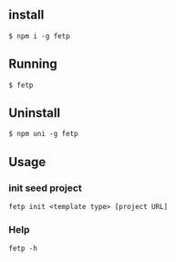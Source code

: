 ## install

```
$ npm i -g fetp
```

## Running

```
$ fetp
```


## Uninstall

```
$ npm uni -g fetp
```

## Usage

### init seed project

```
fetp init <template type> [project URL]
```


### Help

```
fetp -h
```
